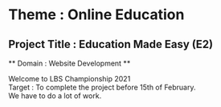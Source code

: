 # Theme : Online Education

## Project Title : Education Made Easy (E2)
** Domain : Website Development **

Welcome to LBS Championship 2021  
Target : To complete the project before 15th of February.\
We have to do a lot of work.
